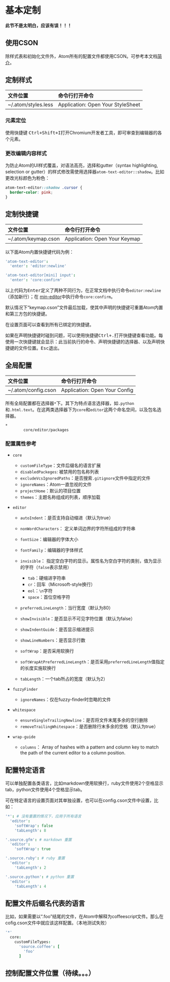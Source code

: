 # 基本定制

**此节不是太明白，应该有误！！！**

## 使用CSON

除样式表和初始化文件外，Atom所有的配置文件都使用CSON。可参考本文档[简介](../CSON简介.md)。

## 定制样式

| 文件位置                | 命令行打开命令                           |
| :------------------ | :-------------------------------- |
| ~/.atom/styles.less | Application: Open Your StyleSheet |

### 元素定位

使用快捷键 <kbd>Ctrl+Shift+I</kbd>打开Chromium开发者工具，即可审查到编辑器的各个元素。

### 更改编辑内容样式

为防止Atom的UI样式覆盖，对语法高亮，选择和gutter（syntax highlighting, selection or gutter）的样式修改需使用选择器`atom-text-editor::shadow`。比如更改光标颜色为粉色：

```css
atom-text-editor::shadow .cursor {
  border-color: pink;
}
```

## 定制快捷键

| 文件位置                | 命令行打开命令                       |
| :------------------ | :---------------------------- |
| ~/.atom/keymap.cson | Application: Open Your Keymap |

以下面Atom内置快捷键代码为例：

```coffee
'atom-text-editor':
  'enter': 'editor:newline'

'atom-text-editor[mini] input':
  'enter': 'core:confirm'
```

以上代码为<kbd>Enter</kbd>定义了两种不同行为，在正常文档中执行命令`editor:newline`（添加新行）；在 [min-editor](../faq.md)中执行命令`core:confirm`。

默认情况下“keymap.cson”文件最后加载，使其中声明的快捷键可重置Atom内置和第三方包的快捷键。

在设置页面可以查看到所有已绑定的快捷键。

如果在声明快捷键时碰到问题，可以使用快捷键<kbd>Ctrl+.</kbd>打开快捷键查看功能。每使用一次快捷键就会显示：此当前执行的命令、声明快捷键的选择器、以及声明快捷键的文件位置。<kbd>Esc</kbd>退出。

## 全局配置

| 文件位置                | 命令行打开命令                       |
| :------------------ | :---------------------------- |
| ~/.atom/config.cson | Application: Open Your Config |

所有全局配置都在选择器`*`下。其下为特点语言选择器，如`.python`和`.html.text`。在这两类选择器下为`core`和`editor`这两个命名空间，以及包名选择器。

    *
    		core/editor/packages

### 配置属性参考

-   `core`

    -   `customFileType`：文件后缀名的语言扩展
    -   `disabledPackeges`: 被禁用的包名称列表
    -   `excludeVcsIgnoredPaths`：是否搜索`.gitignore`文件中指定的文件
    -   `ignoreNames`：Atom一直忽视的文件
    -   `projectHome`：默认的项目位置
    -   `themes`：主题名称组成的列表，顺序加载

-   `editor`

    -   `autoIndent`：是否支持自动缩进（默认为true）
    -   `nonWordCharacters`： 定义单词边界的字符所组成的字符串
    -   `fontSize`：编辑器的字体大小
    -   `fontFamily`：编辑器的字体样式
    -   `invisible`： 指定空白字符的显示。属性名为空白字符的类别，值为显示的字符（`false`表示禁用）

        -   `tab`：硬缩进字符串
        -   `cr`：回车（Microsoft-style换行）
        -   `eol`：`\n`字符
        -   `space`：首位空格字符

    -   `preferredLineLength`：当行宽度（默认为80）
    -   `showInvisible`：是否显示不可见字符位置（默认为false）
    -   `showIndentGuide`：是否显示缩进提示
    -   `showLineNumbers`：是否显示行数

    -   `softWrap`：是否采用软换行
    -   `softWrapAtPreferredLineLength`：是否采用`preferredLineLength`值指定的长度实施软换行
    -   `tabLength`：一个tab所占的宽度（默认为2）

-   `fuzzyFinder`

    -   `ignoreNames`：仅在fuzzy-finder时忽略的文件

-   `whitespace`

    -   `ensureSingleTrailingNewline`：是否将文件末尾多余的空行删除
    -   `removeTrailingWhitespace`：是否删除行末多余的空格（默认为true）

-   `wrap-guide`
    -   `columns`： Array of hashes with a pattern and column key to match the path of the current editor to a column position.

## 配置特定语言

可以单独配置各类语言，比如markdown使用软换行，ruby文件使用2个空格显示tab，python文件使用4个空格显示tab。

可在特定语言的设置页面对其单独设置，也可以在config.cson文件中设置，比如：

```coffee
'*': # 没有重置的情况下，应用于所有语言
  'editor':
    'softWrap': false
    'tabLength': 8

'.source.gfm': # markdown 重置
  'editor':
    'softWrap': true

'.source.ruby': # ruby 重置
  'editor':
    'tabLength': 2

'.source.python': # python 重置
  'editor':
    'tabLength': 4
```

## 配置文件后缀名代表的语言

比如，如果需要以“.foo”结尾的文件，在Atom中解释为coffeescript文件。那么在cofig.cson文件中就应该这样配置。（本地测试失败）

```coffee
'*'
  core:
    customFileTypes:
      'source.coffee': [
        'foo'
      ]
```

## 控制配置文件位置（待续。。。）

